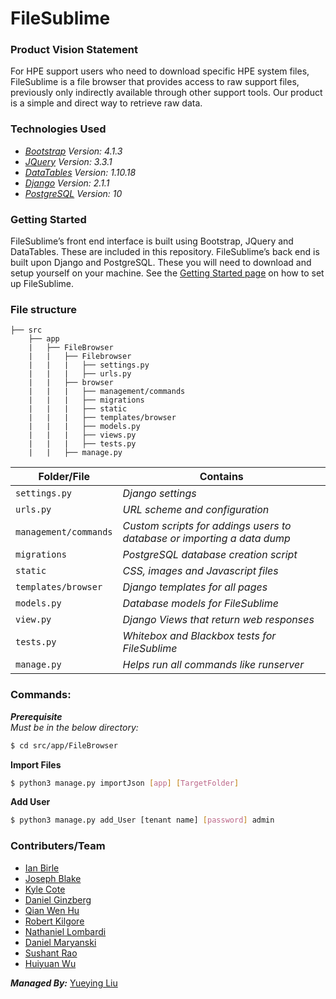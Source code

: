 # FileSublime

### Product Vision Statement
For HPE support users who need to download specific HPE system files, FileSublime is a file browser that provides access to raw support files, previously only indirectly available through other support tools. Our product is a simple and direct way to retrieve raw data.

### Technologies Used
- *[Bootstrap] Version: 4.1.3*
- *[JQuery] Version: 3.3.1*
- *[DataTables] Version: 1.10.18*
- *[Django] Version: 2.1.1*
- *[PostgreSQL] Version: 10*

### Getting Started

FileSublime’s front end interface is built using Bootstrap, JQuery and DataTables. These are included in this repository. FileSublime’s back end is built upon Django and PostgreSQL. These you will need to download and setup yourself on your machine. See the [Getting Started page](https://github.com/sushant10/CS320_gameofthreads/wiki/Getting-Started) on how to set up FileSublime.

### File structure
```
├── src
    ├── app
    |   ├── FileBrowser
    |   |   ├── Filebrowser
    |   |   |   ├── settings.py 
    |   |   |   ├── urls.py 
    |   |   ├── browser
    |   |   |   ├── management/commands
    |   |   |   ├── migrations
    |   |   |   ├── static
    |   |   |   ├── templates/browser
    |   |   |   ├── models.py
    |   |   |   ├── views.py
    |   |   |   ├── tests.py
    |   |   ├── manage.py
```
| Folder/File | Contains |
| ------ | ------ |
| `settings.py` |  *Django settings* |
| `urls.py` | *URL scheme and configuration*  |
| `management/commands` | *Custom scripts for addings users to database or importing a data dump* |
| `migrations` | *PostgreSQL database creation script*  |
| `static` | *CSS, images and Javascript files*  |
| `templates/browser` | *Django templates for all pages* |
| `models.py` | *Database models for FileSublime* |
| `view.py` | *Django Views that return web responses* |
| `tests.py` | *Whitebox and Blackbox tests for FileSublime* |
| `manage.py` | *Helps run all commands like runserver* |

### Commands:
**_Prerequisite_** <br>
*Must be in the below directory:*

```sh
$ cd src/app/FileBrowser
```
**Import Files**

```sh
$ python3 manage.py importJson [app] [TargetFolder]
```

**Add User**
```sh
$ python3 manage.py add_User [tenant name] [password] admin  
```

### Contributers/Team
- [Ian Birle](https://github.com/ibirle)
- [Joseph Blake](https://github.com/josephblake8424)
- [Kyle Cote](https://github.com/kzcote)
- [Daniel Ginzberg](https://github.com/ginzbeda)
- [Qian Wen Hu](https://github.com/qianwenhu)
- [Robert Kilgore](https://github.com/Rob-Kilgore)
- [Nathaniel Lombardi](https://github.com/nzlombardi)
- [Daniel Maryanski](https://github.com/danielmaryanski)
- [Sushant Rao](https://github.com/sushant10/)
- [Huiyuan Wu](https://github.com/huiyuanWu) <br>

**_Managed By:_** [Yueying Liu](https://github.com/linglonglinglong)


[//]: # (These are reference links used in the body of this note and get stripped out when the markdown processor does its job. )

[Bootstrap]: <https://getbootstrap.com/docs/4.1/getting-started/introduction/>
[jQuery]: <http://jquery.com>
[DataTables]: <https://datatables.net/>
[Django]: <https://www.djangoproject.com/>
[PostgreSQL]: <https://www.postgresql.org/>

  
